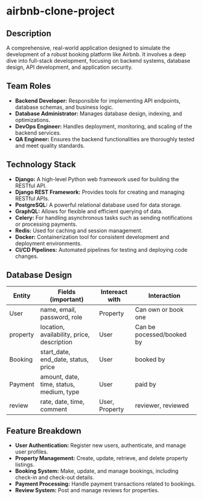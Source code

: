 # airbnb-clone-project

## Description

A comprehensive, real-world application designed to simulate the development of a robust booking platform like Airbnb. It involves a deep dive into full-stack development, focusing on backend systems, database design, API development, and application security.

## Team Roles

- **Backend Developer:** Responsible for implementing API endpoints, database schemas, and business logic.
- **Database Administrator:** Manages database design, indexing, and optimizations.
- **DevOps Engineer:** Handles deployment, monitoring, and scaling of the backend services.
- **QA Engineer:** Ensures the backend functionalities are thoroughly tested and meet quality standards.

## Technology Stack

- **Django:** A high-level Python web framework used for building the RESTful API.
- **Django REST Framework:** Provides tools for creating and managing RESTful APIs.
- **PostgreSQL:** A powerful relational database used for data storage.
- **GraphQL:** Allows for flexible and efficient querying of data.
- **Celery:** For handling asynchronous tasks such as sending notifications or processing payments.
- **Redis:** Used for caching and session management.
- **Docker:** Containerization tool for consistent development and deployment environments.
- **CI/CD Pipelines:** Automated pipelines for testing and deploying code changes.

## Database Design

| Entity   | Fields (important)                         | Intereact with | Interaction               |
| -------- | ------------------------------------------ | -------------- | ------------------------- |
| User     | name, email, password, role                | Property       | Can own or book one       |
| property | location, availability, price, description | User           | Can be pocessed/booked by |
| Booking  | start_date, end_date, status, price        | User           | booked by                 |
| Payment  | amount, date, time, status, medium, type   | User           | paid by                   |
| review   | rate, date, time, comment                  | User, Property | reviewer, reviewed        |

## Feature Breakdown

- **User Authentication:** Register new users, authenticate, and manage user profiles.
- **Property Management:** Create, update, retrieve, and delete property listings.
- **Booking System:** Make, update, and manage bookings, including check-in and check-out details.
- **Payment Processing:** Handle payment transactions related to bookings.
- **Review System:** Post and manage reviews for properties.
